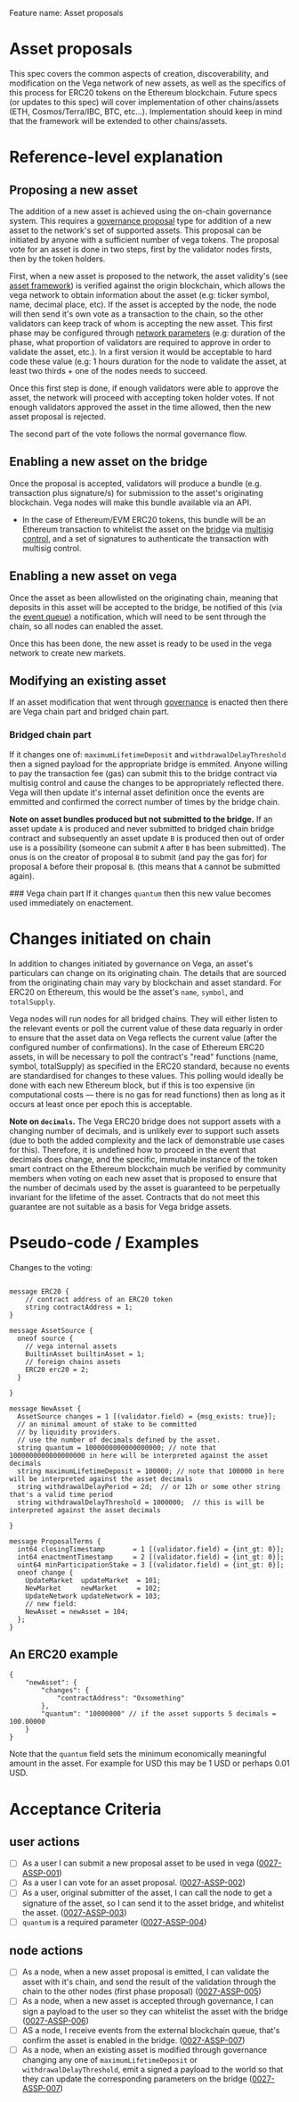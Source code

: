 Feature name: Asset proposals

# Asset proposals

This spec covers the common aspects of creation, discoverability, and modification on the Vega network of new assets, as well as the specifics of this process for ERC20 tokens on the Ethereum blockchain.
Future specs (or updates to this spec) will cover implementation of other chains/assets (ETH, Cosmos/Terra/IBC, BTC, etc…).
Implementation should keep in mind that the framework will be extended to other chains/assets.


# Reference-level explanation

## Proposing a new asset

The addition of a new asset is achieved using the on-chain governance system.
This requires a [governance proposal](./0028-GOVE-governance.md#new-asset-proposals) type for addition of a new asset to the network's set of supported assets.
This proposal can be initiated by anyone with a sufficient number of vega tokens.
The proposal vote for an asset is done in two steps, first by the validator nodes firsts, then by the token holders.

First, when a new asset is proposed to the network, the asset validity's (see [asset framework](./0040-ASSF-asset_framework.md)) is verified against the origin blockchain, which allows the vega network to obtain information about the asset (e.g: ticker symbol, name, decimal place, etc).
If the asset is accepted by the node, the node will then send it's own vote as a transaction to the chain, so the other validators can keep track of whom is accepting the new asset.
This first phase may be configured through [network parameters](./0054-NETP-network_parameters.md) (e.g: duration of the phase, what proportion of validators are required to approve in order to validate the asset, etc.).
In a first version it would be acceptable to hard code these value (e.g: 1 hours duration for the node to validate the asset, at least two thirds + one of the nodes needs to succeed.

Once this first step is done, if enough validators were able to approve the asset, the network will proceed with accepting token holder votes.
If not enough validators approved the asset in the time allowed, then the new asset proposal is rejected.

The second part of the vote follows the normal governance flow.


## Enabling a new asset on the bridge

Once the proposal is accepted, validators will produce a bundle (e.g. transaction plus signature/s) for submission to the asset's originating blockchain. Vega nodes will make this bundle available via an API.
- In the case of Ethereum/EVM ERC20 tokens, this bundle will be an Ethereum transaction to whitelist the asset on the [bridge](./0031-ETHB-ethereum_bridge_spec.md) via [multisig control](./0030-ETHM-multisig_control_spec.md), and a set of signatures to authenticate the transaction with multisig control.


## Enabling a new asset on vega

Once the asset as been allowlisted on the originating chain, meaning that deposits in this asset will be accepted to the bridge, be notified of this (via the [event queue](./0036-BRIE-event_queue.md)) a notification, which will need to be sent through the chain, so all nodes can enabled the asset.

Once this has been done, the new asset is ready to be used in the vega network to create new markets.


## Modifying an existing asset

If an asset modification that went through [governance](./0028-GOVE-governance.md) is enacted then there are Vega chain part and bridged chain part. 

### Bridged chain part
If it changes one of: `maximumLifetimeDeposit` and `withdrawalDelayThreshold` then a signed payload for the appropriate bridge is emmited. 
Anyone willing to pay the transaction fee (gas) can submit this to the bridge contract via multisig control and cause the changes to be appropriately reflected there. 
Vega will then update it's internal asset definition once the events are emmitted and confirmed the correct number of times by the bridge chain.  

**Note on asset bundles produced but not submitted to the bridge.** If an asset update `A` is produced and never submitted to bridged chain bridge contract and subsequently an asset update `B` is produced then out of order use is a possibility (someone can submit `A` after `B` has been submitted). 
The onus is on the creator of proposal `B` to submit (and pay the gas for) for proposal `A` before their proposal `B`. (this means that `A` cannot be submitted again).

### Vega chain part
If it changes `quantum` then this new value becomes used immediately on enactement. 

# Changes initiated on chain

In addition to changes initiated by governance on Vega, an asset's particulars can change on its originating chain. 
The details that are sourced from the originating chain may vary by blockchain and asset standard. 
For ERC20 on Ethereum, this would be the asset's `name`, `symbol`, and `totalSupply`.

Vega nodes will run nodes for all bridged chains. They will either listen to the relevant events or poll the current value of these data reguarly in order to ensure that the asset data on Vega reflects the current value (after the configured number of confirmations). 
In the case of Ethereum ERC20 assets, in will be necessary to poll the contract's "read" functions (name, symbol, totalSupply) as specified in the ERC20 standard, because no events are standardised for changes to these values.
This polling would ideally be done with each new Ethereum block, but if this is too expensive (in computational costs — there is no gas for read functions) then as long as it occurs at least once per epoch this is acceptable. 

**Note on `decimals`.** The Vega ERC20 bridge does not support assets with a changing number of decimals, and is unlikely ever to support such assets (due to both the added complexity and the lack of demonstrable use cases for this). 
Therefore, it is undefined how to proceed in the event that decimals does change, and the specific, immutable instance of the token smart contract on the Ethereum blockchain much be verified by community members when voting on each new asset that is proposed to ensure that the number of decimals used by the asset is guaranteed to be perpetually invariant for the lifetime of the asset.
Contracts that do not meet this guarantee are not suitable as a basis for Vega bridge assets.


# Pseudo-code / Examples

Changes to the voting:

```

message ERC20 {
	// contract address of an ERC20 token
	string contractAddress = 1;
}

message AssetSource {
  oneof source {
	// vega internal assets
	BuiltinAsset builtinAsset = 1;
	// foreign chains assets
	ERC20 erc20 = 2;
  }
   
}

message NewAsset {
  AssetSource changes = 1 [(validator.field) = {msg_exists: true}];
  // an minimal amount of stake to be committed 
  // by liquidity providers.
  // use the number of decimals defined by the asset.
  string quantum = 1000000000000000000; // note that 1000000000000000000 in here will be interpreted against the asset decimals 
  string maximumLifetimeDeposit = 100000; // note that 100000 in here will be interpreted against the asset decimals
  string withdrawalDelayPeriod = 2d;  // or 12h or some other string that's a valid time period
  string withdrawalDelayThreshold = 1000000;  // this is will be interpreted against the asset decimals

}

message ProposalTerms {
  int64 closingTimestamp       = 1 [(validator.field) = {int_gt: 0}];
  int64 enactmentTimestamp     = 2 [(validator.field) = {int_gt: 0}];
  uint64 minParticipationStake = 3 [(validator.field) = {int_gt: 0}];
  oneof change {
    UpdateMarket  updateMarket  = 101;
    NewMarket     newMarket     = 102;
    UpdateNetwork updateNetwork = 103;
	// new field:
	NewAsset = newAsset = 104;
  };
}
```

## An ERC20 example
```
{
	"newAsset": {
		"changes": {
			"contractAddress": "0xsomething"
		},
		"quantum": "10000000" // if the asset supports 5 decimals = 100.00000
	}
}
```


Note that the `quantum` field sets the minimum economically meaningful amount in the asset. 
For example for USD this may be 1 USD or perhaps 0.01 USD. 


# Acceptance Criteria

## user actions

- [ ] As a user I can submit a new proposal asset to be used in vega (<a name="0027-ASSP-001" href="#0027-ASSP-001">0027-ASSP-001</a>)
- [ ] As a user I can vote for an asset proposal. (<a name="0027-ASSP-002" href="#0027-ASSP-002">0027-ASSP-002</a>)
- [ ] As a user, original submitter of the asset, I can call the node to get a signature of the asset, so I can send it to the asset bridge, and whitelist the asset. (<a name="0027-ASSP-003" href="#0027-ASSP-003">0027-ASSP-003</a>)
- [ ] `quantum` is a required parameter  (<a name="0027-ASSP-004" href="#0027-ASSP-004">0027-ASSP-004</a>)
 
## node actions

- [ ] As a node, when a new asset proposal is emitted, I can validate the asset with it's chain, and send the result of the validation through the chain to the other nodes (first phase proposal) (<a name="0027-ASSP-005" href="#0027-ASSP-005">0027-ASSP-005</a>)
- [ ] As a node, when a new asset is accepted through governance, I can sign a payload to the user so they can whitelist the asset with the bridge (<a name="0027-ASSP-006" href="#0027-ASSP-006">0027-ASSP-006</a>)
- [ ] AS a node, I receive events from the external blockchain queue, that's confirm the asset is enabled in the bridge. (<a name="0027-ASSP-007" href="#0027-ASSP-007">0027-ASSP-007</a>)
- [ ] As a node, when an existing asset is modified through governance changing any one of `maximumLifetimeDeposit` or `withdrawalDelayThreshold`, emit a signed a payload to the world so that they can update the corresponding parameters on the bridge (<a name="0027-ASSP-007" href="#0027-ASSP-007">0027-ASSP-007</a>)
